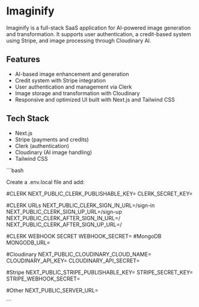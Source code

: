# Imaginify

Imaginify is a full-stack SaaS application for AI-powered image generation and transformation. It supports user authentication, a credit-based system using Stripe, and image processing through Cloudinary AI.

## Features

- AI-based image enhancement and generation
- Credit system with Stripe integration
- User authentication and management via Clerk
- Image storage and transformation with Cloudinary
- Responsive and optimized UI built with Next.js and Tailwind CSS

## Tech Stack

- Next.js
- Stripe (payments and credits)
- Clerk (authentication)
- Cloudinary (AI image handling)
- Tailwind CSS

\`\`\`bash

Create a .env.local file and add:

#CLERK
NEXT_PUBLIC_CLERK_PUBLISHABLE_KEY=
CLERK_SECRET_KEY=

#CLERK URLs
NEXT_PUBLIC_CLERK_SIGN_IN_URL=/sign-in
NEXT_PUBLIC_CLERK_SIGN_UP_URL=/sign-up
NEXT_PUBLIC_CLERK_AFTER_SIGN_IN_URL=/
NEXT_PUBLIC_CLERK_AFTER_SIGN_UP_URL=/

#CLERK WEBHOOK SECRET
WEBHOOK_SECRET=
#MongoDB
MONGODB_URL=

#Cloudinary
NEXT_PUBLIC_CLOUDINARY_CLOUD_NAME=
CLOUDINARY_API_KEY=
CLOUDINARY_API_SECRET=

#Stripe
NEXT_PUBLIC_STRIPE_PUBLISHABLE_KEY=
STRIPE_SECRET_KEY=
STRIPE_WEBHOOK_SECRET=

#Other
NEXT_PUBLIC_SERVER_URL=

\`\`\`
